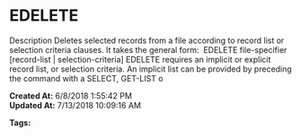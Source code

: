 # EDELETE

Description Deletes selected records from a file according to record list or selection criteria clauses. It takes the general form:  EDELETE file-specifier [record-list | selection-criteria] EDELETE requires an implicit or explicit record list, or selection criteria. An implicit list can be provided by preceding the command with a SELECT, GET-LIST o  

**Created At:** 6/8/2018 1:55:42 PM  
**Updated At:** 7/13/2018 10:09:16 AM  

**Tags:**
<badge text='jql' vertical='middle' />
